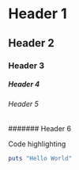 # Header 1
## Header 2
### Header 3
##### Header 4
###### Header 5
####### Header 6

Code highlighting

```ruby
puts "Hello World"
```
